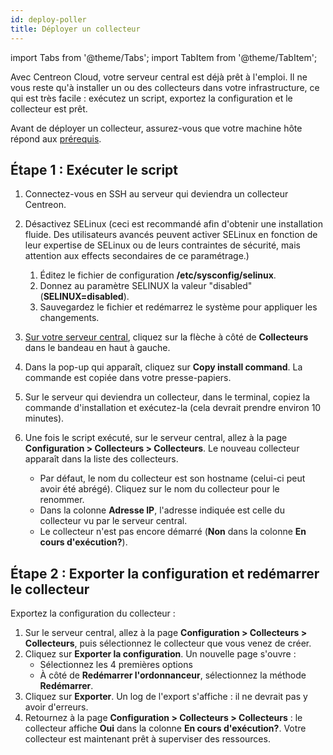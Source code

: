 ```yaml
---
id: deploy-poller
title: Déployer un collecteur
---
```


import Tabs from '@theme/Tabs';
import TabItem from '@theme/TabItem';

Avec Centreon Cloud, votre serveur central est déjà prêt à l'emploi. Il ne vous reste qu'à installer un ou des collecteurs dans votre infrastructure, ce qui est très facile : exécutez un script, exportez la configuration et le collecteur est prêt.

Avant de déployer un collecteur, assurez-vous que votre machine hôte répond aux [prérequis](prerequisites.md).

## Étape 1 : Exécuter le script

1. Connectez-vous en SSH au serveur qui deviendra un collecteur Centreon.
2. Désactivez SELinux (ceci est recommandé afin d'obtenir une installation fluide. Des utilisateurs avancés peuvent activer SELinux en fonction de leur expertise de SELinux ou de leurs contraintes de sécurité, mais attention aux effects secondaires de ce paramétrage.)
   
   1. Éditez le fichier de configuration **/etc/sysconfig/selinux**.
   2. Donnez au paramètre SELINUX la valeur "disabled" (**SELINUX=disabled**).
   3. Sauvegardez le fichier et redémarrez le système pour appliquer les changements.

3. [Sur votre serveur central](../getting-started/interface.md#accéder-à-linterface-du-serveur-central), cliquez sur la flèche à côté de **Collecteurs** dans le bandeau en haut à gauche.

4. Dans la pop-up qui apparaît, cliquez sur **Copy install command**. La commande est copiée dans votre presse-papiers.

5. Sur le serveur qui deviendra un collecteur, dans le terminal, copiez la commande d'installation et exécutez-la (cela devrait prendre environ 10 minutes).

6. Une fois le script exécuté, sur le serveur central, allez à la page **Configuration > Collecteurs > Collecteurs**. Le nouveau collecteur apparaît dans la liste des collecteurs.
   * Par défaut, le nom du collecteur est son hostname (celui-ci peut avoir été abrégé). Cliquez sur le nom du collecteur pour le renommer.
   * Dans la colonne **Adresse IP**, l'adresse indiquée est celle du collecteur vu par le serveur central.
   * Le collecteur n'est pas encore démarré (**Non** dans la colonne **En cours d'exécution?**).

## Étape 2 : Exporter la configuration et redémarrer le collecteur

Exportez la configuration du collecteur :

1. Sur le serveur central, allez à la page **Configuration > Collecteurs > Collecteurs**, puis sélectionnez le collecteur que vous venez de créer.
2. Cliquez sur **Exporter la configuration**. Un nouvelle page s'ouvre :
   * Sélectionnez les 4 premières options
   * À côté de **Redémarrer l'ordonnanceur**, sélectionnez la méthode **Redémarrer**.
3. Cliquez sur **Exporter**. Un log de l'export s'affiche : il ne devrait pas y avoir d'erreurs.
4. Retournez à la page **Configuration > Collecteurs > Collecteurs** : le collecteur affiche **Oui** dans la colonne **En cours d'exécution?**. Votre collecteur est maintenant prêt à superviser des ressources.
